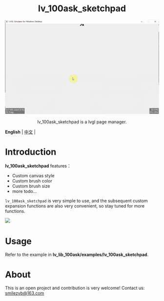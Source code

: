
<h1 align="center"> lv_100ask_sketchpad</h1>

<p align="center">
<img src="./lv_100ask_sketchpad_demo.gif">
</p>
<p align="center">
lv_100ask_sketchpad is a lvgl page manager.
</p>


**English** | [中文](./README_zh.md) |


# Introduction
**lv_100ask_sketchpad** features：

- Custom canvas style
- Custom brush color
- Custom brush size
- more todo...

`lv_100ask_sketchpad` is very simple to use, and the subsequent custom expansion functions are also very convenient, so stay tuned for more functions.

![](/./lv_100ask_sketchpad_demo.gif)


# Usage

Refer to the example in **lv_lib_100ask/examples/lv_100ask_sketchpad**.

# About
This is an open project and contribution is very welcome!
Contact us: smilezyb@163.com